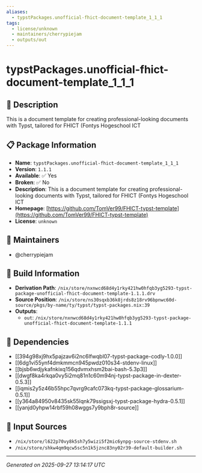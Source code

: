 ```yaml
---
aliases:
  - typstPackages.unofficial-fhict-document-template_1_1_1
tags:
  - license/unknown
  - maintainers/cherrypiejam
  - outputs/out
---
```


# typstPackages.unofficial-fhict-document-template_1_1_1

## 📝 Description

This is a document template for creating professional-looking documents with Typst, tailored for FHICT (Fontys Hogeschool ICT

## 📋 Package Information

- **Name**: `typstPackages.unofficial-fhict-document-template_1_1_1`
- **Version**: `1.1.1`
- **Available**: ✅ Yes
- **Broken**: ✅ No
- **Description**: This is a document template for creating professional-looking documents with Typst, tailored for FHICT (Fontys Hogeschool ICT
- **Homepage**: [https://github.com/TomVer99/FHICT-typst-template](https://github.com/TomVer99/FHICT-typst-template)
- **License**: `unknown`
## 👥 Maintainers

- @cherrypiejam


## 🔧 Build Information

- **Derivation Path**: `/nix/store/nxnwcd68d4y1rky421hw0hfqb3yg5293-typst-package-unofficial-fhict-document-template-1.1.1.drv`
- **Source Position**: `/nix/store/ns30sqxb36k8jrds8z18rv96bpnwc60d-source/pkgs/by-name/ty/typst/typst-packages.nix:39`
- **Outputs**:
  - `out`:  `/nix/store/nxnwcd68d4y1rky421hw0hfqb3yg5293-typst-package-unofficial-fhict-document-template-1.1.1`

## 🔗 Dependencies

- [[394g98xj9hx5pajzav6i2nc6lfwqbl07-typst-package-codly-1.0.0]]
- [[6dg1vi55ynf4dmkmmcn945pwdz010s34-stdenv-linux]]
- [[bjsb6wdjykafnkixq156qdvmxhsm2bai-bash-5.3p3]]
- [[dwgf8ka4rkqa0vy5i2mq81n1c60m94nj-typst-package-in-dexter-0.5.3]]
- [[iqmis2y5z46b55hpc7qvrg9cafc073kq-typst-package-glossarium-0.5.1]]
- [[y364a84950v8435sk55lqnk79ssigsxj-typst-package-hydra-0.5.1]]
- [[yanjd0yhpw14rbf59h08wggs7y9bph8r-source]]

## 📁 Input Sources

- `/nix/store/l622p70vy8k5sh7y5wizi5f2mic6ynpg-source-stdenv.sh`
- `/nix/store/shkw4qm9qcw5sc5n1k5jznc83ny02r39-default-builder.sh`

---
*Generated on 2025-09-27 13:14:17 UTC*
